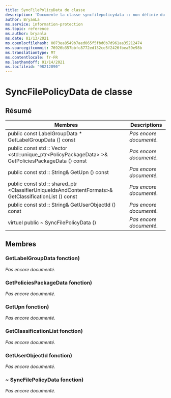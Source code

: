 ```yaml
---
title: SyncFilePolicyData de classe
description: 'Documente la classe syncfilepolicydata :: non définie du kit de développement logiciel (SDK) Microsoft Information Protection (MIP).'
author: BryanLa
ms.service: information-protection
ms.topic: reference
ms.author: bryanla
ms.date: 01/13/2021
ms.openlocfilehash: 0073ea8549b7aed065f5fbd0b7d961aa35212474
ms.sourcegitcommit: 76926b357bbfc8772ed132ce5f2426fbea59e98b
ms.translationtype: MT
ms.contentlocale: fr-FR
ms.lasthandoff: 01/14/2021
ms.locfileid: "98212890"
---
```

# <a name="class-syncfilepolicydata"></a>SyncFilePolicyData de classe 
  
## <a name="summary"></a>Résumé
 Membres                        | Descriptions                                
--------------------------------|---------------------------------------------
public const LabelGroupData * GetLabelGroupData () const  | _Pas encore documenté._
public const std :: Vector \<std::unique_ptr\<PolicyPackageData\> \>& GetPoliciesPackageData () const  | _Pas encore documenté._
public const std :: String& GetUpn () const  | _Pas encore documenté._
public const std :: shared_ptr \<ClassifierUniqueIdsAndContentFormats\>& GetClassificationList () const  | _Pas encore documenté._
public const std :: String& GetUserObjectId () const  | _Pas encore documenté._
virtuel public ~ SyncFilePolicyData ()  | _Pas encore documenté._
  
## <a name="members"></a>Membres
  
### <a name="getlabelgroupdata-function"></a>GetLabelGroupData fonction)
_Pas encore documenté._

  
### <a name="getpoliciespackagedata-function"></a>GetPoliciesPackageData fonction)
_Pas encore documenté._

  
### <a name="getupn-function"></a>GetUpn fonction)
_Pas encore documenté._

  
### <a name="getclassificationlist-function"></a>GetClassificationList fonction)
_Pas encore documenté._

  
### <a name="getuserobjectid-function"></a>GetUserObjectId fonction)
_Pas encore documenté._

  
### <a name="syncfilepolicydata-function"></a>~ SyncFilePolicyData fonction)
_Pas encore documenté._
